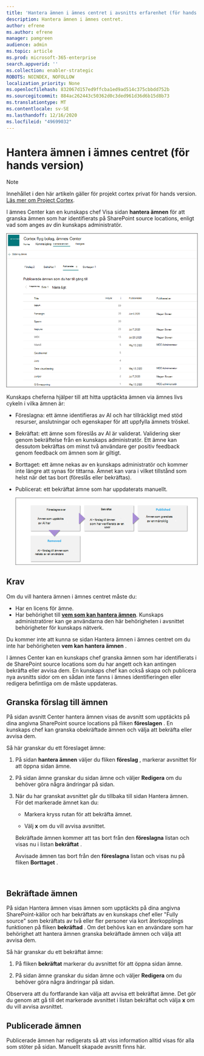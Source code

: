 ```yaml
---
title: 'Hantera ämnen i ämnes centret i avsnitts erfarenhet (för hands version) '
description: Hantera ämnen i ämnes centret.
author: efrene
ms.author: efrene
manager: pamgreen
audience: admin
ms.topic: article
ms.prod: microsoft-365-enterprise
search.appverid: ''
ms.collection: enabler-strategic
ROBOTS: NOINDEX, NOFOLLOW
localization_priority: None
ms.openlocfilehash: 832067d157ed9ffcba1ed9ad514c375cbbdd752b
ms.sourcegitcommit: 884ac262443c50362d0c3ded961d36d6b15d8b73
ms.translationtype: MT
ms.contentlocale: sv-SE
ms.lasthandoff: 12/16/2020
ms.locfileid: "49699032"
---
```

# <a name="manage-topics-in-the-topic-center-preview"></a>Hantera ämnen i ämnes centret (för hands version)

> [!Note] 
> Innehållet i den här artikeln gäller för projekt cortex privat för hands version. [Läs mer om Project Cortex](https://aka.ms/projectcortex).

I ämnes Center kan en kunskaps chef Visa sidan **hantera ämnen** för att granska ämnen som har identifierats på SharePoint source locations, enligt vad som anges av din kunskaps administratör.  

   ![Ämnes Center](../media/knowledge-management/topic-center.png) </br> 



Kunskaps cheferna hjälper till att hitta upptäckta ämnen via ämnes livs cykeln i vilka ämnen är:

- Föreslagna: ett ämne identifieras av AI och har tillräckligt med stöd resurser, anslutningar och egenskaper för att uppfylla ämnets tröskel.
- Bekräftat: ett ämne som föreslås av AI är validerat. Validering sker genom bekräftelse från en kunskaps administratör. Ett ämne kan dessutom bekräftas om minst två användare ger positiv feedback genom feedback om ämnen som är giltigt.
- Borttaget: ett ämne nekas av en kunskaps administratör och kommer inte längre att synas för tittarna. Ämnet kan vara i vilket tillstånd som helst när det tas bort (föreslås eller bekräftas). 
- Publicerat: ett bekräftat ämne som har uppdaterats manuellt.

   ![Ämnes livscykel diagram](../media/knowledge-management/topic-lifecycle.png) </br> 

## <a name="requirements"></a>Krav

Om du vill hantera ämnen i ämnes centret måste du:
- Har en licens för ämne.
- Har behörighet till [**vem som kan hantera ämnen**](https://docs.microsoft.com/microsoft-365/knowledge/topic-experiences-user-permissions). Kunskaps administratörer kan ge användarna den här behörigheten i avsnittet behörigheter för kunskaps nätverk. 

Du kommer inte att kunna se sidan Hantera ämnen i ämnes centret om du inte har behörigheten **vem kan hantera ämnen** .

I ämnes Center kan en kunskaps chef granska ämnen som har identifierats i de SharePoint source locations som du har angett och kan antingen bekräfta eller avvisa dem. En kunskaps chef kan också skapa och publicera nya avsnitts sidor om en sådan inte fanns i ämnes identifieringen eller redigera befintliga om de måste uppdateras.


## <a name="review-suggested-topics"></a>Granska förslag till ämnen

På sidan avsnitt Center hantera ämnen visas de avsnitt som upptäckts på dina angivna SharePoint source locations på fliken **föreslagen** . En kunskaps chef kan granska obekräftade ämnen och välja att bekräfta eller avvisa dem.

Så här granskar du ett föreslaget ämne:

1. På sidan **hantera ämnen** väljer du fliken **föreslag** , markerar avsnittet för att öppna sidan ämne.</br>

2. På sidan ämne granskar du sidan ämne och väljer **Redigera** om du behöver göra några ändringar på sidan.

3. När du har granskat avsnittet går du tillbaka till sidan Hantera ämnen. För det markerade ämnet kan du:

   - Markera kryss rutan för att bekräfta ämnet.
    
   - Välj **x** om du vill avvisa avsnittet.

    Bekräftade ämnen kommer att tas bort från den **föreslagna** listan och visas nu i listan **bekräftat** .

    Avvisade ämnen tas bort från den **föreslagna** listan och visas nu på fliken **Borttaget** .

   </br> 

## <a name="confirmed-topics"></a>Bekräftade ämnen

På sidan Hantera ämnen visas ämnen som upptäckts på dina angivna SharePoint-källor och har bekräftats av en kunskaps chef eller "Fully source" som bekräftats av två eller fler personer via kort återkopplings funktionen på fliken **bekräftad** . Om det behövs kan en användare som har behörighet att hantera ämnen granska bekräftade ämnen och välja att avvisa dem.

Så här granskar du ett bekräftat ämne:

1. På fliken **bekräftat** markerar du avsnittet för att öppna sidan ämne.</br>

2. På sidan ämne granskar du sidan ämne och väljer **Redigera** om du behöver göra några ändringar på sidan.

Observera att du fortfarande kan välja att avvisa ett bekräftat ämne.  Det gör du genom att gå till det markerade avsnittet i listan bekräftat och välja **x** om du vill avvisa avsnittet.

## <a name="published-topics"></a>Publicerade ämnen
Publicerade ämnen har redigerats så att viss information alltid visas för alla som stöter på sidan. Manuellt skapade avsnitt finns här.





